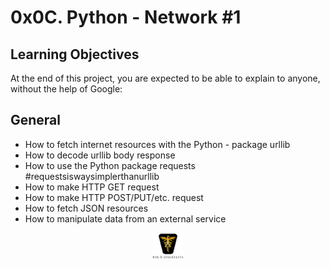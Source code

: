 # 0x0C. Python - Network #1

## Learning Objectives

At the end of this project, you are expected to be able to explain to anyone, without the help of Google:

## General

- How to fetch internet resources with the Python - package urllib
- How to decode urllib body response
- How to use the Python package requests #requestsiswaysimplerthanurllib
- How to make HTTP GET request
- How to make HTTP POST/PUT/etc. request
- How to fetch JSON resources
- How to manipulate data from an external service

<p align="center">
<img src="../images/roeHR-01.png" width=10% height=10%>
</p>
